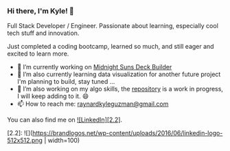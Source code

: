 ### Hi there, I'm Kyle! 👋

Full Stack Developer / Engineer. Passionate about learning, especially cool tech stuff and innovation. 

Just completed a coding bootcamp, learned so much, and still eager and excited to learn more.

- 🔭 I’m currently working on <a href="https://github.com/KyleGuzman/Midnight-Suns-Deck-Builder"> Midnight Suns Deck Builder</a>
- 🌱 I’m also currently learning data visualization for another future project I'm planning to build, stay tuned ...
- 👯 I’m also working on my algo skills, the <a href="https://github.com/KyleGuzman/Algorithms"> repository</a> is a work in progress, I will keep adding to it. 😄
- 📫 How to reach me: <a href="mailto:raynardkyleguzman@gmail.com">raynardkyleguzman@gmail.com</a>

You can also find me on [![LinkedIn][2.2]][2].

<!-- Icons -->
[2.2]: ![](https://brandlogos.net/wp-content/uploads/2016/06/linkedin-logo-512x512.png | width=100)

<!-- Links to your social media accounts -->
[2]: https://www.linkedin.com/in/raynard-kyle-guzman-32b88a251/
<!--
**KyleGuzman/KyleGuzman** is a ✨ _special_ ✨ repository because its `README.md` (this file) appears on your GitHub profile.

Here are some ideas to get you started:

- 🔭 I’m currently working on 
- 🌱 I’m currently learning ...
- 👯 I’m looking to collaborate on ...
- 🤔 I’m looking for help with ...
- 💬 Ask me about ...
- 📫 How to reach me: ...
- 😄 Pronouns: ...
- ⚡ Fun fact: ...
-->
